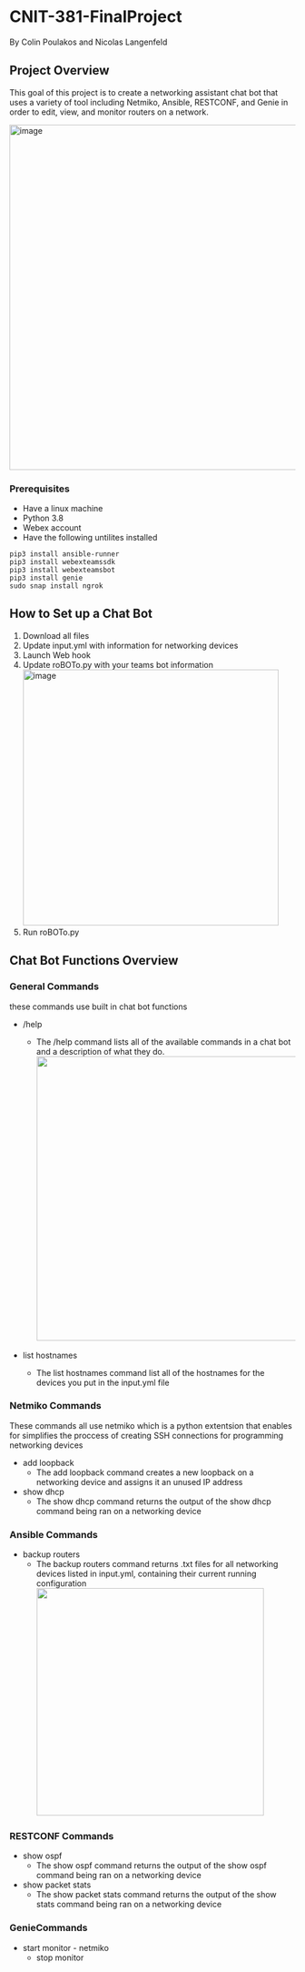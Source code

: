 # CNIT-381-FinalProject
By Colin Poulakos and Nicolas Langenfeld 

## Project Overview

This goal of this project is to create a networking assistant chat bot that uses a variety of tool including Netmiko, Ansible, RESTCONF, and Genie in order to edit, view, and monitor routers on a network. 

<img width="607" alt="image" src="https://user-images.githubusercontent.com/117847136/202242063-68fc503f-635b-4daf-9d12-a44264ae0db2.png">

### Prerequisites 
- Have a linux machine
- Python 3.8
- Webex account
- Have the following untilites installed
```
pip3 install ansible-runner
pip3 install webexteamssdk 
pip3 install webexteamsbot 
pip3 install genie
sudo snap install ngrok 
```

## How to Set up a Chat Bot

1. Download all files
2. Update input.yml with information for networking devices
3. Launch Web hook
4. Update roBOTo.py with your teams bot information <br><img width="450" alt="image" src="https://user-images.githubusercontent.com/117847136/201723318-1af10368-dbc9-4844-9fbe-9f0524048bae.png">
5. Run roBOTo.py

## Chat Bot Functions Overview
### General Commands
these commands use built in chat bot functions
- /help
  - The /help command lists all of the available commands in a chat bot and a description of what they do. <br> <img width="500" src="https://user-images.githubusercontent.com/65036456/202236798-690e22cc-aa74-4456-8a76-4cb42abe9d17.png" />


- list hostnames
  - The list hostnames command list all of the hostnames for the devices you put in the input.yml file 

### Netmiko Commands
These commands all use netmiko which is a python extentsion that enables for simplifies the proccess of creating SSH connections for programming networking devices
- add loopback
  - The add loopback command creates a new loopback on a networking device and assigns it an unused IP address
- show dhcp
  - The show dhcp command returns the output of the show dhcp command being ran on a networking device

### Ansible Commands
- backup routers
  - The backup routers command returns .txt files for all networking devices listed in input.yml, containing their current running configuration <br> <img width="400" src="https://user-images.githubusercontent.com/65036456/202235608-2c6f191b-83db-4aff-91fc-ac7270e4a2ca.png" />


### RESTCONF Commands
- show ospf
  - The show ospf command returns the output of the show ospf command being ran on a networking device
- show packet stats
  - The show packet stats command returns the output of the show stats command being ran on a networking device

### GenieCommands
- start monitor - netmiko
  - stop monitor

